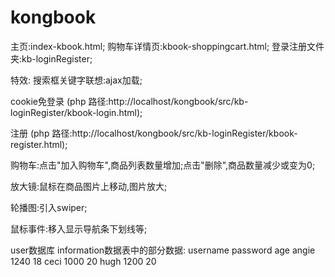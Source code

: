# kongbook
主页:index-kbook.html;
购物车详情页:kbook-shoppingcart.html;
登录注册文件夹:kb-loginRegister;

特效:
搜索框关键字联想:ajax加载;

cookie免登录 (php 路径:http://localhost/kongbook/src/kb-loginRegister/kbook-login.html);

注册 (php 路径:http://localhost/kongbook/src/kb-loginRegister/kbook-register.html);

购物车:点击"加入购物车",商品列表数量增加;点击"删除",商品数量减少或变为0;

放大镜:鼠标在商品图片上移动,图片放大;

轮播图:引入swiper;

鼠标事件:移入显示导航条下划线等;





user数据库 information数据表中的部分数据:
username  password age
angie     1240     18
ceci      1000     20
hugh      1200     20
